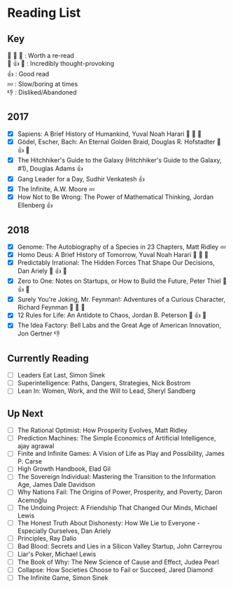 # Reading List
## Key
 :clap: :clap: :clap:		: Worth a re-read  
 :thought_balloon: :+1: :thought_balloon:		: Incredibly thought-provoking  
 :+1:		: Good read  
 :zzz:		: Slow/boring at times  
 :-1:		: Disliked/Abandoned  


## 2017

- [x] Sapiens: A Brief History of Humankind, Yuval Noah Harari :clap: :clap: :clap:
- [x] Gödel, Escher, Bach: An Eternal Golden Braid, Douglas R. Hofstadter :thought_balloon: :+1: :thought_balloon:
- [x] The Hitchhiker's Guide to the Galaxy (Hitchhiker's Guide to the Galaxy, #1), Douglas Adams :+1:
- [x] Gang Leader for a Day, Sudhir Venkatesh :+1:
- [x] The Infinite, A.W. Moore :zzz:
- [x] How Not to Be Wrong: The Power of Mathematical Thinking, Jordan Ellenberg :+1:

## 2018

- [x] Genome: The Autobiography of a Species in 23 Chapters, Matt Ridley :zzz:
- [x] Homo Deus: A Brief History of Tomorrow, Yuval Noah Harari :clap: :clap: :clap:
- [x] Predictably Irrational: The Hidden Forces That Shape Our Decisions, Dan Ariely :thought_balloon: :+1: :thought_balloon:
- [x] Zero to One: Notes on Startups, or How to Build the Future, Peter Thiel :thought_balloon: :+1: :thought_balloon:
- [x] Surely You're Joking, Mr. Feynman!: Adventures of a Curious Character, Richard Feynman :clap: :clap: :clap:
- [x] 12 Rules for Life: An Antidote to Chaos, Jordan B. Peterson :thought_balloon: :+1: :thought_balloon:
- [x] The Idea Factory: Bell Labs and the Great Age of American Innovation, Jon Gertner :-1:

## Currently Reading

- [ ] Leaders Eat Last, Simon Sinek
- [ ] Superintelligence: Paths, Dangers, Strategies, Nick Bostrom
- [ ] Lean In: Women, Work, and the Will to Lead, Sheryl Sandberg

## Up Next

- [ ] The Rational Optimist: How Prosperity Evolves, Matt Ridley
- [ ] Prediction Machines: The Simple Economics of Artificial Intelligence, ajay agrawal
- [ ] Finite and Infinite Games: A Vision of Life as Play and Possibility, James P. Carse
- [ ] High Growth Handbook, Elad Gil
- [ ] The Sovereign Individual: Mastering the Transition to the Information Age, James Dale Davidson
- [ ] Why Nations Fail: The Origins of Power, Prosperity, and Poverty, Daron Acemoğlu
- [ ] The Undoing Project: A Friendship That Changed Our Minds, Michael   Lewis
- [ ] The Honest Truth About Dishonesty: How We Lie to Everyone - Especially Ourselves, Dan Ariely
- [ ] Principles, Ray Dalio
- [ ] Bad Blood: Secrets and Lies in a Silicon Valley Startup, John Carreyrou
- [ ] Liar's Poker, Michael   Lewis
- [ ] The Book of Why: The New Science of Cause and Effect, Judea Pearl
- [ ] Collapse: How Societies Choose to Fail or Succeed, Jared Diamond
- [ ] The Infinite Game, Simon Sinek
